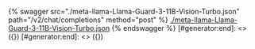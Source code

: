 [#generator:start]: <> ({ "template": "openapi" })
[#generator:start]: <> ({ "template": "openapi" })
{% swagger src="./meta-llama-Llama-Guard-3-11B-Vision-Turbo.json" path="/v2/chat/completions" method="post" %}
[./meta-llama-Llama-Guard-3-11B-Vision-Turbo.json](./meta-llama-Llama-Guard-3-11B-Vision-Turbo.json)
{% endswagger %}
[#generator:end]: <> ({})
[#generator:end]: <> ({})